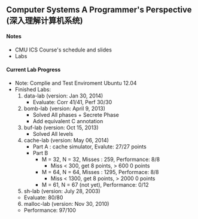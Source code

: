 Computer Systems A Programmer's Perspective (深入理解计算机系统)
----
#### Notes
* CMU ICS Course's schedule and slides
* Labs

#### Current Lab Progress
  * Note: Complie and Test Enviroment Ubuntu 12.04
  * Finished Labs:
    1. data-lab (version: Jan 30, 2014)
       * Evaluate: Corr 41/41, Perf 30/30
    2. bomb-lab (version: April 9, 2013)
       * Solved All phases + Secrete Phase
       * Add equivalent C annotation
    3. buf-lab (version: Oct 15, 2013)
       * Solved All levels
    4. cache-lab (version: May 06, 2014)
       * Part A : cache simulator, Evalute: 27/27 points
       * Part B
         * M = 32, N = 32, Misses : 259, Performance: 8/8
           * Miss < 300, get 8 points, > 600 0 points
         * M = 64, N = 64, Misses : 1295, Performace: 8/8
           * Miss < 1300, get 8 points, > 2000 0 points
         * M = 61, N = 67 (not yet), Performance: 0/12
    5. sh-lab (version: July 28, 2003)
      * Evaluate: 80/80
    6. malloc-lab (version: Nov 30, 2010)
      * Performance: 97/100
